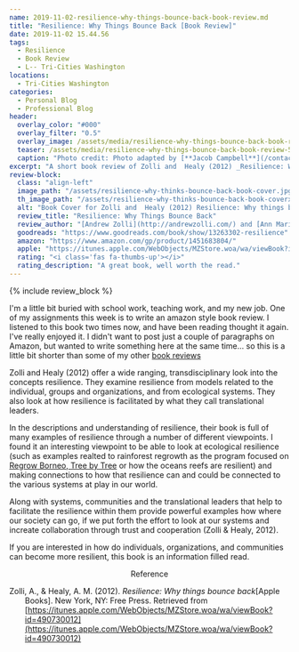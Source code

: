 ```yaml
---
name: 2019-11-02-resilience-why-things-bounce-back-book-review.md
title: "Resilience: Why Things Bounce Back [Book Review]"
date: 2019-11-02 15.44.56
tags:
  - Resilience
  - Book Review
  - L-- Tri-Cities Washington
locations: 
  - Tri-Cities Washington
categories:
  - Personal Blog
  - Professional Blog
header:
  overlay_color: "#000"
  overlay_filter: "0.5"
  overlay_image: /assets/media/resilience-why-things-bounce-back-book-review.png
  teaser: /assets/media/resilience-why-things-bounce-back-book-review-500x300.png
  caption: "Photo credit: Photo adapted by [**Jacob Campbell**](/contact/)."
excerpt: "A short book review of Zolli and  Healy (2012) _Resilience: Why things bounce back_"
review-block:
  class: "align-left"
  image_path: "/assets/resilience-why-thinks-bounce-back-book-cover.jpg"
  th_image_path: "/assets/resilience-why-thinks-bounce-back-book-coverx300.jpg"
  alt: "Book Cover for Zolli and  Healy (2012) Resilience: Why things bounce back"
  review_title: "Resilience: Why Things Bounce Back"
  review_author: "[Andrew Zolli](http://andrewzolli.com/) and [Ann Marie Healy](https://www.simonandschuster.com/authors/Ann-Marie-Healy/403285317)"
  goodreads: "https://www.goodreads.com/book/show/13263302-resilience"
  amazon: "https://www.amazon.com/gp/product/1451683804/"
  apple: "https://itunes.apple.com/WebObjects/MZStore.woa/wa/viewBook?id=490730012"
  rating: "<i class='fas fa-thumbs-up'></i>"
  rating_description: "A great book, well worth the read."
---
```


{% include review_block %}

I'm a little bit buried with school work, teaching work, and my new job. One of my assignments this week is to write an amazon style book review. I listened to this book two times now, and have been reading thought it again. I've really enjoyed it. I didn't want to post just a couple of paragraphs on Amazon, but wanted to write something here at the same time... so this is a little bit shorter than some of my other [book reviews](/tags/#book-review)

Zolli and Healy (2012) offer a wide ranging, transdisciplinary look into the concepts resilience. They examine resilience from models related to the individual, groups and organizations, and from ecological systems. They also look at how resilience is facilitated by what they call translational leaders.

In the descriptions and understanding of resilience, their book is full of many examples of resilience through a number of different viewpoints. I found it an interesting viewpoint to be able to look at ecological resilience (such as examples realted to rainforest regrowth as the program focused on [Regrow Borneo, Tree by Tree](https://www.scientificamerican.com/article/regrowing-borneo/) or how the oceans reefs are resilient) and making connections to how that resilience can and could be connected to the various systems at play in our world.

Along with systems, communities and the translational leaders that help to facilitate the resilience within them provide powerful examples how where our society can go, if we put forth the effort to look at our systems and increate collaboration through trust and cooperation (Zolli & Healy, 2012).

If you are interested in how do individuals, organizations, and communities can become more resilient, this book is an information filled read.

<div style="text-align: center" markdown="1">
Reference
</div>
<div style="margin: 0 0 0 2em; text-indent: -2em;" markdown="1">

Zolli, A., & Healy, A. M. (2012). _Resilience: Why things bounce back_[Apple Books]. New York, NY: Free Press. Retrieved from [https://itunes.apple.com/WebObjects/MZStore.woa/wa/viewBook?id=490730012](https://itunes.apple.com/WebObjects/MZStore.woa/wa/viewBook?id=490730012)

</div>
